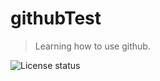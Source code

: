 # githubTest
> Learning how to use github.

![License status](https://img.shields.io/badge/<BUILD>-<BUILD2>-<GREEN>)
